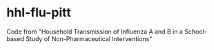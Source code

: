 hhl-flu-pitt
============

Code from "Household Transmission of Influenza A and B in a School-based Study of Non-Pharmaceutical Interventions"
